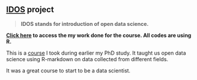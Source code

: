 [IDOS](https://mooc.helsinki.fi/course/view.php?id=158#section-0) project
-----
> __IDOS stands for introduction of open data science.__

**[Click here](https://qingliguo.github.io/IODS-CourseWork/) to access the my work done for the course. All codes are using R.**

This is a [course](https://mooc.helsinki.fi/course/view.php?id=158#section-0) I took during earlier my PhD study. It taught us open data science using R-markdown on data collected from different fields. 

It was a great course to start to be a data scientist.
